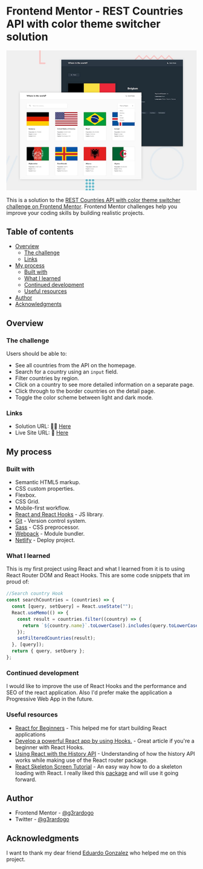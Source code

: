 # Frontend Mentor - REST Countries API with color theme switcher solution

![](./screenshot.jpg)

This is a solution to the [REST Countries API with color theme switcher challenge on Frontend Mentor](https://www.frontendmentor.io/challenges/rest-countries-api-with-color-theme-switcher-5cacc469fec04111f7b848ca). Frontend Mentor challenges help you improve your coding skills by building realistic projects.

## Table of contents

- [Overview](#overview)
  - [The challenge](#the-challenge)
  - [Links](#links)
- [My process](#my-process)
  - [Built with](#built-with)
  - [What I learned](#what-i-learned)
  - [Continued development](#continued-development)
  - [Useful resources](#useful-resources)
- [Author](#author)
- [Acknowledgments](#acknowledgments)

## Overview

### The challenge

Users should be able to:

- See all countries from the API on the homepage.
- Search for a country using an `input` field.
- Filter countries by region.
- Click on a country to see more detailed information on a separate page.
- Click through to the border countries on the detail page.
- Toggle the color scheme between light and dark mode.

### Links

- Solution URL: 👨‍💻 [Here](https://www.frontendmentor.io/solutions/rest-countries-api-with-color-theme-switcher-PmUs-jEZU)
- Live Site URL: 📌 [Here](https://rest-countries-g3rardogo.netlify.app/)

## My process

### Built with

- Semantic HTML5 markup.
- CSS custom properties.
- Flexbox.
- CSS Grid.
- Mobile-first workflow.
- [React and React Hooks](https://reactjs.org/) - JS library.
- [Git](https://git-scm.com/) - Version control system.
- [Sass](https://sass-lang.com/) - CSS preprocessor.
- [Webpack](https://webpack.js.org/) - Module bundler.
- [Netlify](https://www.netlify.com/) - Deploy project.

### What I learned

This is my first project using React and what I learned from it is to using React Router DOM and React Hooks. This are some code snippets that im proud of:

```js
//Search country Hook
const searchCountries = (countries) => {
  const [query, setQuery] = React.useState("");
  React.useMemo(() => {
    const result = countries.filter((country) => {
      return `${country.name}`.toLowerCase().includes(query.toLowerCase());
    });
    setFilteredCountries(result);
  }, [query]);
  return { query, setQuery };
};
```

### Continued development

I would like to improve the use of React Hooks and the performance and SEO of the react application. Also I'd prefer make the application a Progressive Web App in the future.

### Useful resources

- [React for Beginners](https://dev.to/reedbarger/react-for-beginners-the-complete-guide-for-2021-55nj) - This helped me for start building React applications
- [Develop a powerful React app by using Hooks.](https://www.kpiteng.com/blogs/react-hooks/) - Great article if you're a beginner with React Hooks.
- [Using React with the History API](https://www.pluralsight.com/guides/using-react-with-the-history-api) - Understanding of how the history API works while making use of the React router package.
- [React Skeleton Screen Tutorial](https://www.youtube.com/watch?v=QhkTxdLxeds) - An easy way how to do a skeleton loading with React. I really liked this [package](https://www.npmjs.com/package/react-loading-skeleton) and will use it going forward.

## Author

- Frontend Mentor - [@g3rardogo](https://www.frontendmentor.io/profile/g3rardogo)
- Twitter - [@g3rardogo](https://twitter.com/g3rardogo)

## Acknowledgments

I want to thank my dear friend [Eduardo Gonzalez](https://github.com/veglez) who helped me on this project.
